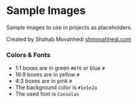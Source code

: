 # Sample Images
Sample images to use in projects as placeholders.

Created by Shahab Movahhedi
[shmovahhedi.com](https://shmovahhedi.com)

### Colors & Fonts
- 1:1 boxes are in green `#0f0` or blue `#`
- 16:9 boxes are in yellow `#`
- 4:3 boxes are in pink `#`
- The background color is `#1e1e2a`
- The used font is `Consolas`
